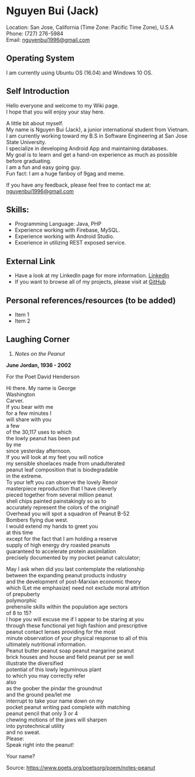 # Nguyen Bui (Jack)
Location: San Jose, California (Time Zone: Pacific Time Zone), U.S.A  
Phone: (727) 276-5984  
Email: nguyenbui1996@gmail.com  

## Operating System
I am currently using Ubuntu OS (16.04) and Windows 10 OS.

## Self Introduction

Hello everyone and welcome to my Wiki page.  
I hope that you will enjoy your stay here.  

A little bit about myself.  
My name is Nguyen Bui (Jack), a junior international student from Vietnam.    
I am currently working toward my B.S in Software Engineering at San Jose State University.  
I specialize in developing Android App and maintaining databases.  
My goal is to learn and get a hand-on experience as much as possible before graduating.  
I am a fun and easy going guy.  
Fun fact: I am a huge fanboy of 9gag and meme.

If you have any feedback, please feel free to contact me at: nguyenbui1996@gmail.com

## Skills:
* Programming Language: Java, PHP
* Experience working with Firebase, MySQL.
* Experience working with Android Studio.
* Exoerience in utilizing REST exposed service.

## External Link
* Have a look at my LinkedIn page for more information. [LinkedIn](https://www.linkedin.com/in/nguyen-bui-952b95a4/)
* If you want to browse all of my projects, please visit at [GitHub](https://github.com/Jackbui96)

## Personal references/resources (to be added)
* Item 1
* Item 2

## Laughing Corner

  1. *Notes on the Peanut*
  
 **June Jordan, 1936 - 2002**

 For the Poet David Henderson

  Hi there. My name is George  
  Washington  
Carver.  
If you bear with me  
for a few minutes I  
will share with you  
a few  
of the 30,117 uses to which  
the lowly peanut has been put  
by me  
since yesterday afternoon.  
If you will look at my feet you will notice  
my sensible shoelaces made from unadulterated  
peanut leaf composition that is biodegradable  
in the extreme.  
To your left you can observe the lovely Renoir  
masterpiece reproduction that I have cleverly  
pieced together from several million peanut  
shell chips painted painstakingly so as to  
accurately represent the colors of the original!  
Overhead you will spot a squadron of Peanut B-52  
Bombers flying due west.  
I would extend my hands to greet you  
at this time  
except for the fact that I am holding a reserve  
supply of high energy dry roasted peanuts  
guaranteed to accelerate protein assimilation  
precisely documented by my pocket peanut calculator;  

May I ask when did you last contemplate the relationship  
between the expanding peanut products industry  
and the development of post-Marxian economic theory  
which (Let me emphasize) need not exclude moral attrition  
of prepuberty  
polymorphic  
prehensile skills within the population age sectors  
of 8 to 15?  
I hope you will excuse me if I appear to be staring at you  
through these functional yet high fashion and prescriptive  
peanut contact lenses providing for the most  
minute observation of your physical response to all of this  
ultimately nutritional information.  
Peanut butter peanut soap peanut margarine peanut  
brick houses and house and field peanut per se well  
illustrate the diversified  
potential of this lowly leguminous plant  
to which you may correctly refer  
also  
as the goober the pindar the groundnut  
and the ground pea/let me  
interrupt to take your name down on my  
pocket peanut writing pad complete with matching  
peanut pencil that only 3 or 4  
chewing motions of the jaws will sharpen  
into pyrotechnical utility  
and no sweat.  
Please:  
Speak right into the peanut!  

Your name?

Source: https://www.poets.org/poetsorg/poem/notes-peanut
